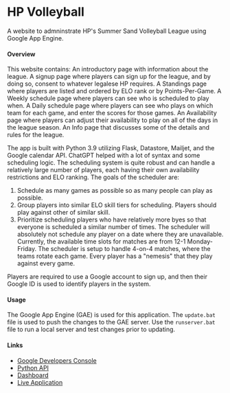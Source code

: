 # HP Volleyball

A website to admninstrate HP's Summer Sand Volleyball League using Google App Engine.

#### Overview

This website contains:
An introductory page with information about the league.
A signup page where players can sign up for the league, and by doing so, consent to whatever legalese HP requires.
A Standings page where players are listed and ordered by ELO rank or by Points-Per-Game.
A Weekly schedule page where players can see who is scheduled to play when.
A Daily schedule page where players can see who plays on which team for each game, and enter the scores for those games.
An Availability page where players can adjust their availability to play on all of the days in the league season.
An Info page  that discusses some of the details and rules for the league.

The app is built with Python 3.9 utilizing Flask, Datastore, Mailjet, and the Google calendar API. ChatGPT helped with a lot of syntax and some scheduling logic.
The scheduling system is quite robust and can handle a relatively large number of players, each having their own availability restrictions and ELO ranking.
The goals of the scheduler are:
1. Schedule as many games as possible so as many people can play as possible.
2. Group players into similar ELO skill tiers for scheduling. Players should play against other of similar skill.
3. Prioritize scheduling players who have relatively more byes so that everyone is scheduled a similar number of times.
The scheduler will absolutely not schedule any player on a date where they are unavailable.
Currently, the available time slots for matches are from 12-1 Monday-Friday.
The scheduler is setup to handle 4-on-4 matches, where the teams rotate each game. Every player has a "nemesis" that they play against every game.

Players are required to use a Google account to sign up, and then their Google ID is used to identify players in the system.

#### Usage

The Google App Engine (GAE) is used for this application.  The `update.bat`
file is used to push the changes to the GAE server.  Use the `runserver.bat`
file to run a local server and test changes prior to updating.

#### Links

* [Google Developers Console](https://console.developers.google.com/iam-admin/projects)
* [Python API](https://cloud.google.com/appengine/docs/python/)
* [Dashboard](https://console.cloud.google.com/appengine?src=ac&project=hpsandvolleyball)
* [Live Application](http://hpsandvolleyball.appspot.com)

